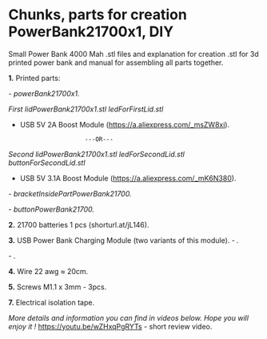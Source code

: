 # **Chunks, parts for creation PowerBank21700x1, DIY**
Small Power Bank 4000 Mah .stl files and explanation for creation
.stl for 3d printed power bank and manual for assembling all parts together.

**1.** Printed parts:
 
*-  powerBank21700x1.*

 *First lidPowerBank21700x1.stl*
 *ledForFirstLid.stl*
   * USB 5V 2A Boost Module (https://a.aliexpress.com/_msZW8xi).
  
                           ---OR---
  
 *Second lidPowerBank21700x1.stl*
 *ledForSecondLid.stl*
 *buttonForSecondLid.stl*
  * USB 5V 3.1A Boost Module (https://a.aliexpress.com/_mK6N380).
 
  

*-  bracketInsidePartPowerBank21700.*

*-  buttonPowerBank21700.*


**2.** 21700 batteries 1 pcs (shorturl.at/jL146).

**3.** USB Power Bank Charging Module (two variants of this module).
*-   .*

*-   .*

**4.** Wire 22 awg ≈ 20cm. 

**5.** Screws M1.1 х 3mm - 3pcs.

**7.** Electrical isolation tape.


*More details and information you can find in videos below. Hope you will enjoy it !*
 https://youtu.be/wZHxqPgRYTs - short review video.
